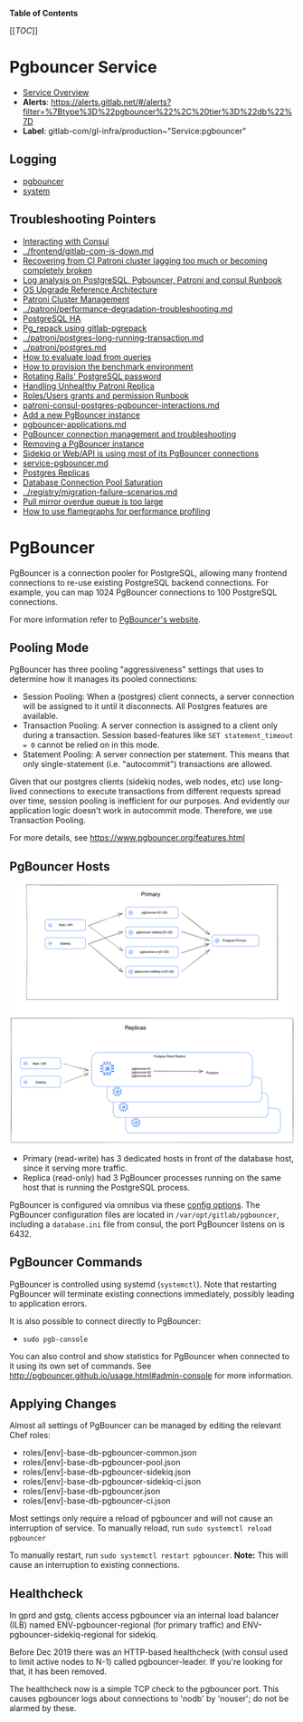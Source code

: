 <!-- MARKER: do not edit this section directly. Edit services/service-catalog.yml then run scripts/generate-docs -->

**Table of Contents**

[[_TOC_]]

# Pgbouncer Service

* [Service Overview](https://dashboards.gitlab.net/d/pgbouncer-main/pgbouncer-overview)
* **Alerts**: <https://alerts.gitlab.net/#/alerts?filter=%7Btype%3D%22pgbouncer%22%2C%20tier%3D%22db%22%7D>
* **Label**: gitlab-com/gl-infra/production~"Service:pgbouncer"

## Logging

* [pgbouncer](https://log.gprd.gitlab.net/goto/3fb9391e5ef07b47aac2fce6fda175d9)
* [system](https://log.gprd.gitlab.net/goto/ae311f6f133cc1c45b62541977081043)

## Troubleshooting Pointers

* [Interacting with Consul](../consul/interaction.md)
* [../frontend/gitlab-com-is-down.md](../frontend/gitlab-com-is-down.md)
* [Recovering from CI Patroni cluster lagging too much or becoming completely broken](../patroni-ci/recovering_patroni_ci_intense_lagging_or_replication_stopped.md)
* [Log analysis on PostgreSQL, Pgbouncer, Patroni and consul Runbook](../patroni/log_analysis.md)
* [OS Upgrade Reference Architecture](../patroni/os_upgrade_reference_architecture.md)
* [Patroni Cluster Management](../patroni/patroni-management.md)
* [../patroni/performance-degradation-troubleshooting.md](../patroni/performance-degradation-troubleshooting.md)
* [PostgreSQL HA](../patroni/pg-ha.md)
* [Pg_repack using gitlab-pgrepack](../patroni/pg_repack.md)
* [../patroni/postgres-long-running-transaction.md](../patroni/postgres-long-running-transaction.md)
* [../patroni/postgres.md](../patroni/postgres.md)
* [How to evaluate load from queries](../patroni/postgresql-query-load-evaluation.md)
* [How to provision the benchmark environment](../patroni/provisioning_bench_env.md)
* [Rotating Rails' PostgreSQL password](../patroni/rotating-rails-postgresql-password.md)
* [Handling Unhealthy Patroni Replica](../patroni/unhealthy_patroni_node_handling.md)
* [Roles/Users grants and permission Runbook](../patroni/user_grants_permission.md)
* [patroni-consul-postgres-pgbouncer-interactions.md](patroni-consul-postgres-pgbouncer-interactions.md)
* [Add a new PgBouncer instance](pgbouncer-add-instance.md)
* [pgbouncer-applications.md](pgbouncer-applications.md)
* [PgBouncer connection management and troubleshooting](pgbouncer-connections.md)
* [Removing a PgBouncer instance](pgbouncer-remove-instance.md)
* [Sidekiq or Web/API is using most of its PgBouncer connections](pgbouncer-saturation.md)
* [service-pgbouncer.md](service-pgbouncer.md)
* [Postgres Replicas](../postgres-dr-delayed/postgres-dr-replicas.md)
* [Database Connection Pool Saturation](../registry/app-db-conn-pool-saturation.md)
* [../registry/migration-failure-scenarios.md](../registry/migration-failure-scenarios.md)
* [Pull mirror overdue queue is too large](../sidekiq/large-pull-mirror-queue.md)
* [How to use flamegraphs for performance profiling](../tutorials/how_to_use_flamegraphs_for_perf_profiling.md)
<!-- END_MARKER -->

# PgBouncer

PgBouncer is a connection pooler for PostgreSQL, allowing many frontend
connections to re-use existing PostgreSQL backend connections. For example, you
can map 1024 PgBouncer connections to 100 PostgreSQL connections.

For more information refer to [PgBouncer's
website](http://pgbouncer.github.io/).

## Pooling Mode

PgBouncer has three pooling "aggressiveness" settings that uses to determine how
it manages its pooled connections:

* Session Pooling: When a (postgres) client connects, a server connection will
  be assigned to it until it disconnects. All Postgres features are available.
* Transaction Pooling: A server connection is assigned to a client only during a
  transaction. Session based-features like `SET statement_timeout = 0` cannot be
  relied on in this mode.
* Statement Pooling: A server connection per statement. This means that only
  single-statement (i.e. "autocommit") transactions are allowed.

Given that our postgres clients (sidekiq nodes, web nodes, etc) use long-lived
connections to execute transactions from different requests spread over time,
session pooling is inefficient for our purposes. And evidently our application
logic doesn't work in autocommit mode. Therefore, we use Transaction Pooling.

For more details, see <https://www.pgbouncer.org/features.html>

## PgBouncer Hosts

![architecture overview of pgbouncer](./img/overview.png)

* Primary (read-write) has 3 dedicated hosts in front of the database host, since it serving more traffic.
* Replica (read-only) had 3 PgBouncer processes running on the same host that is running the  PostgreSQL process.

PgBouncer is configured via omnibus via these [config options](https://gitlab.com/gitlab-org/omnibus-gitlab/blob/34b92e63f765a4d74c3384e3c7c08a4750f9d2c5/files/gitlab-config-template/gitlab.rb.template#L2185-2290).
The PgBouncer configuration files are located in `/var/opt/gitlab/pgbouncer`,
including a `database.ini` file from consul, the port PgBouncer listens on is 6432.

## PgBouncer Commands

PgBouncer is controlled using systemd (`systemctl`). Note that restarting
PgBouncer will terminate existing connections immediately, possibly leading to
application errors.

It is also possible to connect directly to PgBouncer:

* `sudo pgb-console`

You can also control and show statistics for PgBouncer when connected to it
using its own set of commands. See
<http://pgbouncer.github.io/usage.html#admin-console> for more information.

## Applying Changes

Almost all settings of PgBouncer can be managed by editing the relevant Chef
roles:

* roles/[env]-base-db-pgbouncer-common.json
* roles/[env]-base-db-pgbouncer-pool.json
* roles/[env]-base-db-pgbouncer-sidekiq.json
* roles/[env]-base-db-pgbouncer-sidekiq-ci.json
* roles/[env]-base-db-pgbouncer.json
* roles/[env]-base-db-pgbouncer-ci.json

Most settings only require a reload of pgbouncer and will not cause an
interruption of service. To manually reload, run `sudo systemctl reload pgbouncer`

To manually restart, run `sudo systemctl restart pgbouncer`.
**Note:** This will cause an interruption to existing connections.

## Healthcheck

In gprd and gstg, clients access pgbouncer via an internal load balancer (ILB)
named ENV-pgbouncer-regional (for primary traffic) and ENV-pgbouncer-sidekiq-regional
for sidekiq.

Before Dec 2019 there was an HTTP-based healthcheck (with consul used to limit
active nodes to N-1) called pgbouncer-leader.  If you're looking for that, it has
been removed.

The healthcheck now is a simple TCP check to the pgbouncer port.  This causes
pgbouncer logs about connections to 'nodb' by 'nouser'; do not be alarmed by these.

<!-- ## Summary -->

<!-- ## Architecture -->

<!-- ## Performance -->

<!-- ## Scalability -->

<!-- ## Availability -->

<!-- ## Durability -->

<!-- ## Security/Compliance -->

<!-- ## Monitoring/Alerting -->

<!-- ## Links to further Documentation -->
